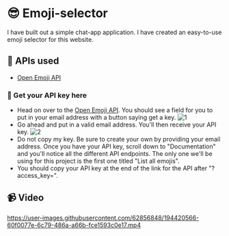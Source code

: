 # 😎 Emoji-selector
I have built out a simple chat-app application. I have created an easy-to-use emoji selector for this website. 

## 🚀 APIs used
- [Open Emoji API](https://emoji-api.com/)
### 🎯 Get your API key here
- Head on over to the [Open Emoji API](https://emoji-api.com/). You should see a field for you to put in your email address with a button saying get a key. 
![1](https://user-images.githubusercontent.com/62856848/194417136-2d8889f7-d08c-4bf9-84dd-fe6251912965.png)
- Go ahead and put in a valid email address. You'll then receive your API key.
![2](https://user-images.githubusercontent.com/62856848/194417201-8d7b46d5-c273-4503-b66a-db3b94e4519c.png)
- Do not copy my key. Be sure to create your own by providing your email address. Once you have your API key, scroll down to "Documentation" and you'll notice all the different API endpoints. The only one we'll be using for this project is the first one titled "List all emojis". 
- You should copy your API key at the end of the link for the API after "?access_key=". 

## 📹 Video
https://user-images.githubusercontent.com/62856848/194420566-60f0077e-6c79-486a-a66b-fce1593c0e17.mp4
